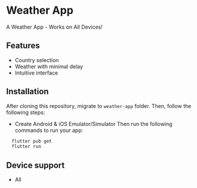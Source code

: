 # Weather App

A Weather App - Works on All Devices! 

## Features
- Country selection
- Weather with minimal delay
- Intuitive interface

## Installation
After cloning this repository, migrate to ```weather-app``` folder. Then, follow the following steps:
- Create Android & iOS Emulator/Simulator
Then run the following commands to run your app:
```bash
  flutter pub get
  flutter run
```

## Device support
- All

